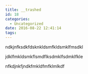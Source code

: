 ```yaml
---
title: __trashed
id: 18
categories:
  - Uncategorized
date: 2016-08-22 12:41:14
tags:
---
```


ndkjnfksdkfdsknkldsmfkldsmklfmsdkl

jdklfmkldsmkflsmdflksdmklfsdmklfkle

nfkdjnkfjndkfmkldfmfklmlkdf